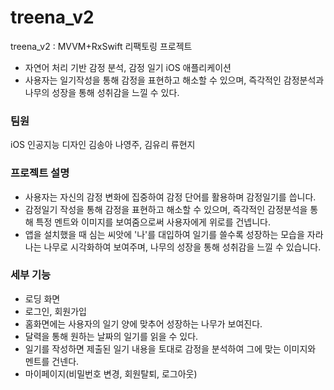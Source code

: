 # treena_v2
treena_v2 : MVVM+RxSwift 리팩토링 프로젝트

- 자연어 처리 기반 감정 분석, 감정 일기 iOS 애플리케이션​
- 사용자는 일기작성을 통해 감정을 표현하고 해소할 수 있으며, 즉각적인 감정분석과 나무의 성장을 통해 성취감을 느낄 수 있다.


### 팀원
iOS	인공지능	디자인
김송아	나영주, 김유리	류현지


### 프로젝트 설명
- 사용자는 자신의 감정 변화에 집중하여 감정 단어를 활용하며 감정일기를 씁니다.
- 감정일기 작성을 통해 감정을 표현하고 해소할 수 있으며, 즉각적인 감정분석을 통해 특정 멘트와 이미지를 보여줌으로써 사용자에게 위로를 건넵니다.
- 앱을 설치했을 때 심는 씨앗에 '나'를 대입하여 일기를 쓸수록 성장하는 모습을 자라나는 나무로 시각화하여 보여주며, 나무의 성장을 통해 성취감을 느낄 수 있습니다.

### 세부 기능
- 로딩 화면
- 로그인, 회원가입
- 홈화면에는 사용자의 일기 양에 맞추어 성장하는 나무가 보여진다.
- 달력을 통해 원하는 날짜의 일기를 읽을 수 있다.
- 일기를 작성하면 제출된 일기 내용을 토대로 감정을 분석하여 그에 맞는 이미지와 멘트를 건넨다.
- 마이페이지(비밀번호 변경, 회원탈퇴, 로그아웃)
